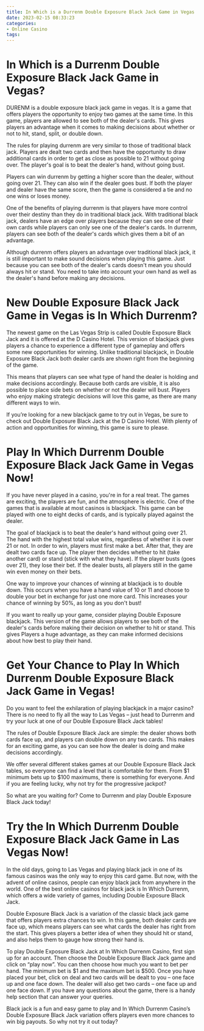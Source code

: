 ```yaml
---
title: In Which is a Durrenm Double Exposure Black Jack Game in Vegas
date: 2023-02-15 08:33:23
categories:
- Online Casino
tags:
---
```



#  In Which is a Durrenm Double Exposure Black Jack Game in Vegas?

DURENM is a double exposure black jack game in vegas. It is a game that offers players the opportunity to enjoy two games at the same time. In this game, players are allowed to see both of the dealer's cards. This gives players an advantage when it comes to making decisions about whether or not to hit, stand, split, or double down.

The rules for playing durrenm are very similar to those of traditional black jack. Players are dealt two cards and then have the opportunity to draw additional cards in order to get as close as possible to 21 without going over. The player's goal is to beat the dealer's hand, without going bust.

Players can win durrenm by getting a higher score than the dealer, without going over 21. They can also win if the dealer goes bust. If both the player and dealer have the same score, then the game is considered a tie and no one wins or loses money.

One of the benefits of playing durrenm is that players have more control over their destiny than they do in traditional black jack. With traditional black jack, dealers have an edge over players because they can see one of their own cards while players can only see one of the dealer's cards. In durrenm, players can see both of the dealer's cards which gives them a bit of an advantage.

Although durrenm offers players an advantage over traditional black jack, it is still important to make sound decisions when playing this game. Just because you can see both of the dealer's cards doesn't mean you should always hit or stand. You need to take into account your own hand as well as the dealer's hand before making any decisions.

#  New Double Exposure Black Jack Game in Vegas is In Which Durrenm?

The newest game on the Las Vegas Strip is called Double Exposure Black Jack and it is offered at the D Casino Hotel. This version of blackjack gives players a chance to experience a different type of gameplay and offers some new opportunities for winning. Unlike traditional blackjack, in Double Exposure Black Jack both dealer cards are shown right from the beginning of the game.

This means that players can see what type of hand the dealer is holding and make decisions accordingly. Because both cards are visible, it is also possible to place side bets on whether or not the dealer will bust. Players who enjoy making strategic decisions will love this game, as there are many different ways to win.

If you’re looking for a new blackjack game to try out in Vegas, be sure to check out Double Exposure Black Jack at the D Casino Hotel. With plenty of action and opportunities for winning, this game is sure to please.

#  Play In Which Durrenm Double Exposure Black Jack Game in Vegas Now!

If you have never played in a casino, you're in for a real treat. The games are exciting, the players are fun, and the atmosphere is electric. One of the games that is available at most casinos is blackjack. This game can be played with one to eight decks of cards, and is typically played against the dealer.

The goal of blackjack is to beat the dealer's hand without going over 21. The hand with the highest total value wins, regardless of whether it is over 21 or not. In order to win, players must first make a bet. After that, they are dealt two cards face up. The player then decides whether to hit (take another card) or stand (stick with what they have). If the player busts (goes over 21), they lose their bet. If the dealer busts, all players still in the game win even money on their bets.

One way to improve your chances of winning at blackjack is to double down. This occurs when you have a hand value of 10 or 11 and choose to double your bet in exchange for just one more card. This increases your chance of winning by 50%, as long as you don't bust!

If you want to really up your game, consider playing Double Exposure blackjack. This version of the game allows players to see both of the dealer's cards before making their decision on whether to hit or stand. This gives Players a huge advantage, as they can make informed decisions about how best to play their hand.

#  Get Your Chance to Play In Which Durrenm Double Exposure Black Jack Game in Vegas!

Do you want to feel the exhilaration of playing blackjack in a major casino? There is no need to fly all the way to Las Vegas – just head to Durrenm and try your luck at one of our Double Exposure Black Jack tables!

The rules of Double Exposure Black Jack are simple: the dealer shows both cards face up, and players can double down on any two cards. This makes for an exciting game, as you can see how the dealer is doing and make decisions accordingly.

We offer several different stakes games at our Double Exposure Black Jack tables, so everyone can find a level that is comfortable for them. From $1 minimum bets up to $100 maximums, there is something for everyone. And if you are feeling lucky, why not try for the progressive jackpot?

So what are you waiting for? Come to Durrenm and play Double Exposure Black Jack today!

#  Try the In Which Durrenm Double Exposure Black Jack Game in Las Vegas Now!

In the old days, going to Las Vegas and playing black jack in one of its famous casinos was the only way to enjoy this card game. But now, with the advent of online casinos, people can enjoy black jack from anywhere in the world. One of the best online casinos for black jack is In Which Durrenm, which offers a wide variety of games, including Double Exposure Black Jack.

Double Exposure Black Jack is a variation of the classic black jack game that offers players extra chances to win. In this game, both dealer cards are face up, which means players can see what cards the dealer has right from the start. This gives players a better idea of when they should hit or stand, and also helps them to gauge how strong their hand is.

To play Double Exposure Black Jack at In Which Durrenm Casino, first sign up for an account. Then choose the Double Exposure Black Jack game and click on “play now”. You can then choose how much you want to bet per hand. The minimum bet is $1 and the maximum bet is $500. Once you have placed your bet, click on deal and two cards will be dealt to you – one face up and one face down. The dealer will also get two cards – one face up and one face down. If you have any questions about the game, there is a handy help section that can answer your queries.

Black jack is a fun and easy game to play and In Which Durrenm Casino’s Double Exposure Black Jack variation offers players even more chances to win big payouts. So why not try it out today?
